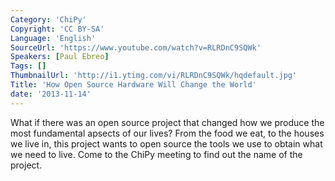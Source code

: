 ```yaml
---
Category: 'ChiPy'
Copyright: 'CC BY-SA'
Language: 'English'
SourceUrl: 'https://www.youtube.com/watch?v=RLRDnC9SQWk'
Speakers: [Paul Ebreo]
Tags: []
ThumbnailUrl: 'http://i1.ytimg.com/vi/RLRDnC9SQWk/hqdefault.jpg'
Title: 'How Open Source Hardware Will Change the World'
date: '2013-11-14'
---
```

What if there was an open source project that changed how we produce the most fundamental apsects of our lives? From the food we eat, to the houses we live in, this project wants to open source the tools we use to obtain what we need to live. Come to the ChiPy meeting to find out the name of the project.
 
